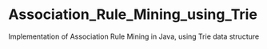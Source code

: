 # Association_Rule_Mining_using_Trie
Implementation of Association Rule Mining in Java, using Trie data structure
